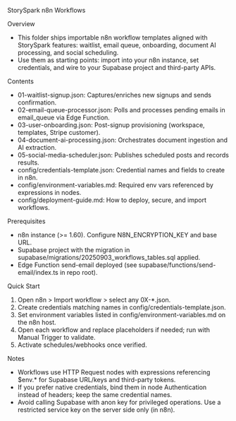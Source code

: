 StorySpark n8n Workflows

Overview
- This folder ships importable n8n workflow templates aligned with StorySpark features: waitlist, email queue, onboarding, document AI processing, and social scheduling.
- Use them as starting points: import into your n8n instance, set credentials, and wire to your Supabase project and third-party APIs.

Contents
- 01-waitlist-signup.json: Captures/enriches new signups and sends confirmation.
- 02-email-queue-processor.json: Polls and processes pending emails in email_queue via Edge Function.
- 03-user-onboarding.json: Post-signup provisioning (workspace, templates, Stripe customer).
- 04-document-ai-processing.json: Orchestrates document ingestion and AI extraction.
- 05-social-media-scheduler.json: Publishes scheduled posts and records results.
- config/credentials-template.json: Credential names and fields to create in n8n.
- config/environment-variables.md: Required env vars referenced by expressions in nodes.
- config/deployment-guide.md: How to deploy, secure, and import workflows.

Prerequisites
- n8n instance (>= 1.60). Configure N8N_ENCRYPTION_KEY and base URL.
- Supabase project with the migration in supabase/migrations/20250903_workflows_tables.sql applied.
- Edge Function send-email deployed (see supabase/functions/send-email/index.ts in repo root).

Quick Start
1) Open n8n > Import workflow > select any 0X-*.json.
2) Create credentials matching names in config/credentials-template.json.
3) Set environment variables listed in config/environment-variables.md on the n8n host.
4) Open each workflow and replace placeholders if needed; run with Manual Trigger to validate.
5) Activate schedules/webhooks once verified.

Notes
- Workflows use HTTP Request nodes with expressions referencing $env.* for Supabase URL/keys and third-party tokens.
- If you prefer native credentials, bind them in node Authentication instead of headers; keep the same credential names.
- Avoid calling Supabase with anon key for privileged operations. Use a restricted service key on the server side only (in n8n).

